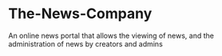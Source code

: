 # The-News-Company
An online news portal that allows the viewing of news, and the administration of news by creators and admins
